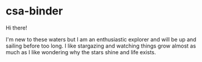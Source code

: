 # csa-binder
Hi there! 

I'm new to these waters but I am an enthusiastic explorer and will be up and sailing before too long.
I like stargazing and watching things grow almost as much as I like wondering why the stars shine and life exists.


